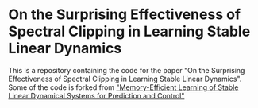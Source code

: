 # On the Surprising Effectiveness of Spectral Clipping in Learning Stable Linear Dynamics
This is a repository containing the code for the paper "On the Surprising Effectiveness of Spectral Clipping in Learning Stable Linear Dynamics".
Some of the code is forked from ["Memory-Efficient Learning of Stable Linear Dynamical Systems for Prediction and Control"](https://github.com/giorgosmamakoukas/MemoryEfficientStableLDS)
